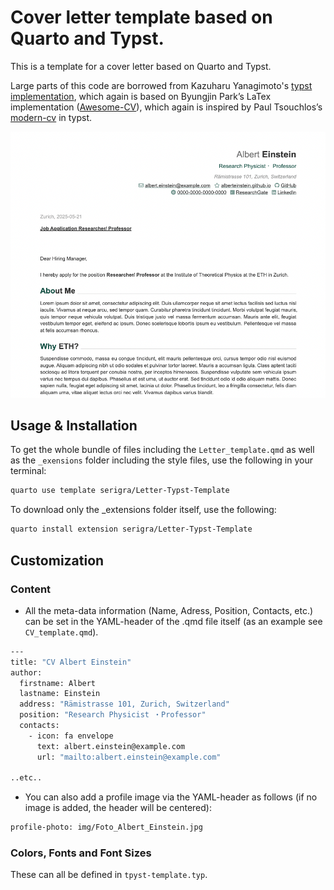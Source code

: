 
# Cover letter template based on Quarto and Typst.

This is a template for a cover letter based on Quarto and Typst.

Large parts of this code are borrowed from Kazuharu Yanagimoto's [typst implementation](https://github.com/kazuyanagimoto/quarto-awesomecv-typst),
which again is based on Byungjin Park’s LaTex implementation ([Awesome-CV](https://github.com/posquit0/Awesome-CV)), which again is inspired by
Paul Tsouchlos’s [modern-cv](https://typst.app/universe/package/modern-cv/) in typst.

![](example_image.png)

## Usage & Installation

To get the whole bundle of files including the `Letter_template.qmd` as well as the 
`_exensions` folder including the style files, use the following in your terminal:
```bash
quarto use template serigra/Letter-Typst-Template
```


To download only the _extensions folder itself, use the following:
```bash
quarto install extension serigra/Letter-Typst-Template
```

## Customization

### Content

* All the meta-data information (Name, Adress, Position, Contacts, etc.) can be set in the YAML-header of the .qmd file itself (as an example see `CV_template.qmd`).
```bash
---
title: "CV Albert Einstein"
author:
  firstname: Albert
  lastname: Einstein
  address: "Rämistrasse 101, Zurich, Switzerland"
  position: "Research Physicist ・Professor"
  contacts:
    - icon: fa envelope
      text: albert.einstein@example.com
      url: "mailto:albert.einstein@example.com"

..etc..

```


* You can also add a profile image via the YAML-header as follows 
(if no image is added, the header will be centered):

```bash
profile-photo: img/Foto_Albert_Einstein.jpg
```


### Colors, Fonts and Font Sizes

These can all be defined in `tpyst-template.typ`.

